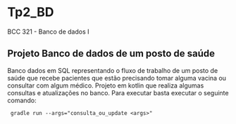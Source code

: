 # Tp2_BD
BCC 321 - Banco de dados I

## Projeto Banco de dados de um posto de saúde
Banco dados em SQL representando o fluxo de trabalho de um posto de saúde que recebe pacientes que estão precisando tomar alguma vacina ou consultar com algum médico.
Projeto em kotlin que realiza algumas consultas e atualizações no banco.
Para executar basta executar o seguinte comando:

  ` gradle run --args="consulta_ou_update <args>"`
